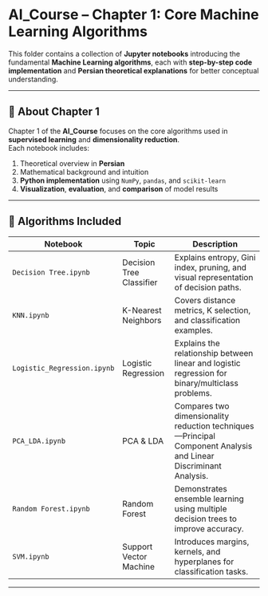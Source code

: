 # AI_Course – Chapter 1: Core Machine Learning Algorithms

This folder contains a collection of **Jupyter notebooks** introducing the fundamental **Machine Learning algorithms**, each with **step-by-step code implementation** and **Persian theoretical explanations** for better conceptual understanding.

---

## 📘 About Chapter 1

Chapter 1 of the **AI_Course** focuses on the core algorithms used in **supervised learning** and **dimensionality reduction**.  
Each notebook includes:

1. Theoretical overview in **Persian**
2. Mathematical background and intuition
3. **Python implementation** using `NumPy`, `pandas`, and `scikit-learn`
4. **Visualization**, **evaluation**, and **comparison** of model results

---

## 🧠 Algorithms Included

| Notebook | Topic | Description |
|-----------|--------|-------------|
| `Decision Tree.ipynb` | Decision Tree Classifier | Explains entropy, Gini index, pruning, and visual representation of decision paths. |
| `KNN.ipynb` | K-Nearest Neighbors | Covers distance metrics, K selection, and classification examples. |
| `Logistic_Regression.ipynb` | Logistic Regression | Explains the relationship between linear and logistic regression for binary/multiclass problems. |
| `PCA_LDA.ipynb` | PCA & LDA | Compares two dimensionality reduction techniques—Principal Component Analysis and Linear Discriminant Analysis. |
| `Random Forest.ipynb` | Random Forest | Demonstrates ensemble learning using multiple decision trees to improve accuracy. |
| `SVM.ipynb` | Support Vector Machine | Introduces margins, kernels, and hyperplanes for classification tasks. |

---
